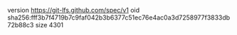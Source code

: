 version https://git-lfs.github.com/spec/v1
oid sha256:fff3b7f4719b7c9faf042b3b6377c51ec76e4ac0a3d7258977f3833db72b88c3
size 4301

